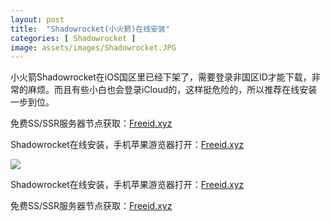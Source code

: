 ```yaml
---
layout: post
title:  "Shadowrocket(小火箭)在线安装"
categories: [ Shadowrocket ]
image: assets/images/Shadowrocket.JPG
---
```


小火箭Shadowrocket在iOS国区里已经下架了，需要登录非国区ID才能下载，非常的麻烦。而且有些小白也会登录iCloud的，这样挺危险的，所以推荐在线安装一步到位。

免费SS/SSR服务器节点获取：[Freeid.xyz](https://freeid.xyz/)

Shadowrocket在线安装，手机苹果游览器打开：[Freeid.xyz](https://freeid.xyz/)



![](https://gitgle.github.io/assets/images/Shadowrocket.PNG)



Shadowrocket在线安装，手机苹果游览器打开：[Freeid.xyz](https://freeid.xyz/)


免费SS/SSR服务器节点获取：[Freeid.xyz](https://freeid.xyz/)

